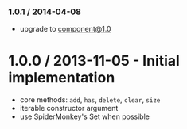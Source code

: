 ### 1.0.1 / 2014-04-08

  * upgrade to component@1.0

# 1.0.0 / 2013-11-05 - Initial implementation

  * core methods: `add`, `has`, `delete`, `clear`, `size`
  * iterable constructor argument
  * use SpiderMonkey's Set when possible
